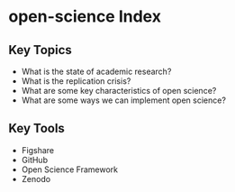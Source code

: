 # open-science Index

## Key Topics

* What is the state of academic research?
* What is the replication crisis?
* What are some key characteristics of open science?
* What are some ways we can implement open science?

## Key Tools
* Figshare
* GitHub
* Open Science Framework
* Zenodo
